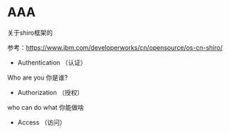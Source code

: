 AAA
============

关于shiro框架的

参考：https://www.ibm.com/developerworks/cn/opensource/os-cn-shiro/

- Authentication  （认证）

Who  are   you                你是谁?

- Authorization  （授权）

who can do what               你能做啥


- Access          （访问）

